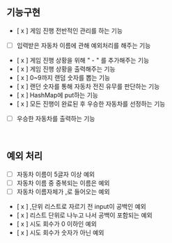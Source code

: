 ## 기능구현
- [ x ] 게임 진행 전반적인 관리를 하는 기능 
- [ ] 입력받은 자동차 이름에 관해 예외처리를 해주는 기능
- [ x ] 게임 진행 상황을 위해 " - " 를 추가해주는 기능
- [ x ] 게임 진행 상황을 출력해주는 기능
- [ x ] 0~9까지 랜덤 숫자를 뽑는 기능
- [ x ] 랜던 숫자를 통해 자동차 전진 유무를 판단하는 기능
- [ x ] HashMap에 put하는 기능
- [ x ] 모든 진행이 완료된 후 우승한 자동차를 선정하는 기능
- [ ] 우승한 자동차를 출력하는 기능 

<br> 

## 예외 처리
- [ ] 자동차 이름이 5글자 이상 예외
- [ ] 자동차 이름 중 중복되는 이름은 예외
- [ ] 자동차 이름자체가 ,로 들어오는 예외
- [ x ] ,단위 리스트로 자르기 전 input이 공백인 예외
- [ x ] 리스트 단위로 나누고 나서 공백이 포함되는 예외
- [ x ] 시도 회수가 0 이하인 예외
- [ x ] 시도 회수가 숫자가 아닌 예외